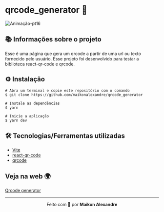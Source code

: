 # qrcode_generator :open_file_folder:

![Animação-pt16](https://user-images.githubusercontent.com/86725282/192166310-81527e3c-e66a-436c-97b5-764f6c44a196.gif)

## 📚 Informações sobre o projeto
Esse é uma página que gera um qrcode a partir de uma url ou texto fornecido pelo usuário. Esse projeto foi desenvolvido para testar a biblioteca react-qr-code e qrcode.

## ⚙️ Instalação
```
# Abra um terminal e copie este repositório com o comando
$ git clone https://github.com/maikonalexandre/qrcode_generator
```
```
# Instale as dependências
$ yarn

# Inicie a aplicação
$ yarn dev
```
## 🛠️ Tecnologias/Ferramentas utilizadas

* [Vite](https://vitejs.dev/)
* [react-qr-code](https://www.npmjs.com/package/react-qr-code)
* [qrcode](https://www.npmjs.com/package/qrcode)

## Veja na web :earth_africa:
[Qrcode generator](https://qrcode-generator-lovat.vercel.app/)

<hr>
<p align="center">Feito com 💙 por <strong>Maikon Alexandre</strong></p>



